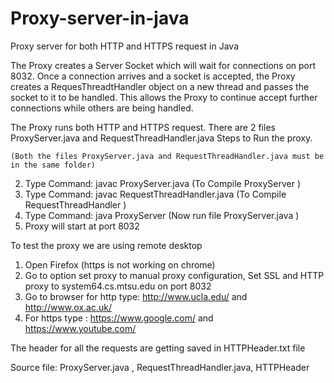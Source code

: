 # Proxy-server-in-java
Proxy server for both HTTP and HTTPS request in Java


The Proxy creates a Server Socket which will wait for connections on port 8032. Once a connection arrives and a socket is accepted, the Proxy creates a RequesThreadtHandler object on a new thread and passes the socket to it to be handled.
 This allows the Proxy to continue accept further connections while others are being handled.

 The Proxy runs both HTTP and HTTPS request. There are 2 files ProxyServer.java and RequestThreadHandler.java
 Steps to Run the proxy. 

    (Both the files ProxyServer.java and RequestThreadHandler.java must be in the same folder)
 2. Type Command: javac ProxyServer.java 
	(To Compile ProxyServer )
 3. Type Command: javac RequestThreadHandler.java 
	(To Compile RequestThreadHandler )
 4. Type Command: java ProxyServer 
	(Now run file ProxyServer.java )
 5. Proxy will start at port 8032

 To test the proxy we are using remote desktop
 1. Open Firefox (https is not working on chrome)
 2. Go to option set proxy to manual proxy configuration, Set SSL and HTTP proxy to system64.cs.mtsu.edu on port 8032
 3. Go to browser for http type: http://www.ucla.edu/ and http://www.ox.ac.uk/
 4. For https type : https://www.google.com/ and https://www.youtube.com/


 The header for all the requests are getting saved in HTTPHeader.txt file

 Source file:
 ProxyServer.java , RequestThreadHandler.java, HTTPHeader


 
